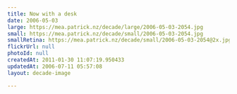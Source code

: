 ```yaml
---
title: Now with a desk
date: 2006-05-03
large: https://mea.patrick.nz/decade/large/2006-05-03-2054.jpg
small: https://mea.patrick.nz/decade/small/2006-05-03-2054.jpg
smallRetina: https://mea.patrick.nz/decade/small/2006-05-03-2054@2x.jpg
flickrUrl: null
photoId: null
createdAt: 2011-01-30 11:07:19.950433
updatedAt: 2006-07-11 05:57:08
layout: decade-image

---
```


